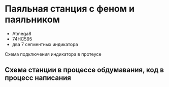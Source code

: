 # Паяльная станция с феном и паяльником

* Atmega8
* 74HC595
* два 7 сегментных индикатора

Схема подключения индикатора в протеусе

## Схема станции в процессе обдумавания, код в процесс написания
